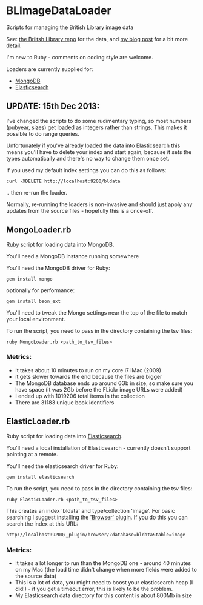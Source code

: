 BLImageDataLoader
=================

Scripts for managing the British Library image data

See: [the Briitsh Library repo](https://github.com/BL-Labs/imagedirectory) for the data, and 
[my blog post](http://keefcode.wordpress.com/2013/12/16/british-library-commons-images/)
for a bit more detail.

I'm new to Ruby - comments on coding style are welcome.

Loaders are currently supplied for:

- [MongoDB](#mongodb)
- [Elasticsearch](#elasticsearch)

UPDATE: 15th Dec 2013:
-----------------

I've changed  the scripts to do some rudimentary typing, so most numbers (pubyear, sizes)
get loaded as integers rather than strings. This makes it possible to do range queries.

Unfortunately if you've already loaded the data into Elasticsearch this means
you'll have to delete your index and start again, because it sets the types automatically
and there's no way to change them once set.

If you used my default index settings you can do this as follows:

    curl -XDELETE http://localhost:9200/bldata

.. then re-run the loader.

Normally, re-running the loaders is non-invasive and should just apply any updates from
the source files - hopefully this is a once-off.


<a name='mongodb'></a>
MongoLoader.rb
--------------

Ruby script for loading data into MongoDB.

You'll need a MongoDB instance running somewhere

You'll need the MongoDB driver for Ruby:

    gem install mongo
    
optionally for performance: 

    gem install bson_ext 

You'll need to tweak the Mongo settings near the top of the file to match your
local environment.

To run the script, you need to pass in the directory containing the tsv files:

    ruby MongoLoader.rb <path_to_tsv_files>

### Metrics:
- It takes about 10 minutes to run on my core i7 iMac (2009) 
- it gets slower towards the end because the files are bigger
- The MongoDB database ends up around 6Gb in size, 
so make sure you have space (it was 2Gb before the FLickr image URLs were added)
- I ended up with 1019206 total items in the collection
- There are 31183 unique book identifiers

<a name='elasticsearch'></a>
ElasticLoader.rb
----------------

Ruby script for loading data into [Elasticsearch](http://www.elasticsearch.org/).

You'll need a local installation of Elasticsearch - currently doesn't support pointing
at a remote.

You'll need the elasticsearch driver for Ruby:

    gem install elasticsearch
    
To run the script, you need to pass in the directory containing the tsv files:

    ruby ElasticLoader.rb <path_to_tsv_files>

This creates an index 'bldata' and type/collection 'image'. For basic searching I suggest
installing the ['Browser' plugin](https://github.com/OlegKunitsyn/elasticsearch-browser).
If you do this you can search the index at this URL:

    http://localhost:9200/_plugin/browser/?database=bldata&table=image

### Metrics:
- It takes a lot longer to run than the MongoDB one - around 40 minutes on my Mac (the
load time didn't change when more fields were added to the source data)
- This is a lot of data, you might need to boost your elasticsearch heap (I did!) - if 
you get a timeout error, this is likely to be the problem.
- My Elasticsearch data directory for this content is about 800Mb in size


